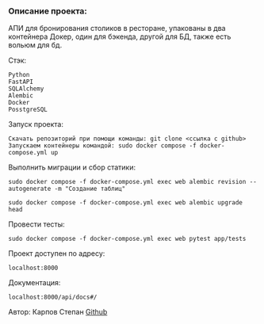 ### Описание проекта:

АПИ для бронирования столиков в ресторане, упакованы
в два контейнера Докер, один для бэкенда, другой для БД,
также есть вольюм для бд.

Стэк:

```
Python
FastAPI
SQLAlchemy
Alembic
Docker
PosstgreSQL
```

Запуск проекта:

```
Скачать репозиторий при помощи команды: git clone <ccылка с github>
Запускаем контейнеры командой: sudo docker compose -f docker-compose.yml up
```


Выполнить миграции и сбор статики:

```
sudo docker compose -f docker-compose.yml exec web alembic revision --autogenerate -m "Создание таблиц"

sudo docker compose -f docker-compose.yml exec web alembic upgrade head
```
Провести тесты:

```
sudo docker compose -f docker-compose.yml exec web pytest app/tests
```

Проект доступен по адресу:

```
localhost:8000
```
Документация:
```
localhost:8000/api/docs#/
```

Автор:
Карпов Степан
[Github](https://github.com/SVKNL)

